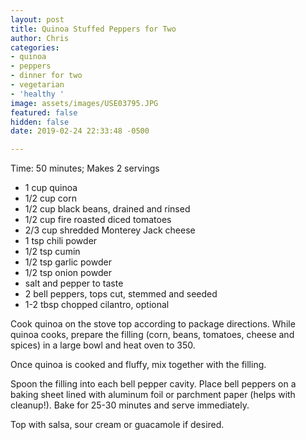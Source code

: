 ```yaml
---
layout: post
title: Quinoa Stuffed Peppers for Two
author: Chris
categories:
- quinoa
- peppers
- dinner for two
- vegetarian
- 'healthy '
image: assets/images/USE03795.JPG
featured: false
hidden: false
date: 2019-02-24 22:33:48 -0500

---
```

Time: 50 minutes; Makes 2 servings

* 1 cup quinoa
* 1/2 cup corn
* 1/2 cup black beans, drained and rinsed
* 1/2 cup fire roasted diced tomatoes
* 2/3 cup shredded Monterey Jack cheese
* 1 tsp chili powder 
* 1/2 tsp cumin
* 1/2 tsp garlic powder
* 1/2 tsp onion powder
* salt and pepper to taste
* 2 bell peppers, tops cut, stemmed and seeded
* 1-2 tbsp chopped cilantro, optional 

Cook quinoa on the stove top according to package directions. While quinoa cooks, prepare the filling (corn, beans, tomatoes, cheese and spices) in a large bowl and heat oven to 350.

Once quinoa is cooked and fluffy, mix together with the filling. 

Spoon the filling into each bell pepper cavity. Place bell peppers on a baking sheet lined with aluminum foil or parchment paper (helps with cleanup!).  Bake for 25-30 minutes and serve immediately.

Top with salsa, sour cream or guacamole if desired. 